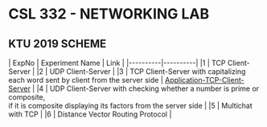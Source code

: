 # CSL 332 - NETWORKING LAB
## KTU 2019 SCHEME

| ExpNo | Experiment Name | Link |
|----------|----------|
|1   | TCP Client-Server   | 
|2   | UDP Client-Server   |
|3   | TCP Client-Server with capitalizing each word sent by client from the server side   | [Application-TCP-Client-Server](Application-TCP-Client-Server)   |
|4   | UDP Client-Server with checking whether a number is prime or composite, <br> if it is composite displaying its factors from the server side   |
|5   | Multichat with TCP   |
|6   | Distance Vector Routing Protocol   |
